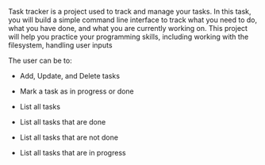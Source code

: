 Task tracker is a project used to track and manage your tasks. In this task, you will build a simple command line interface to track what you need to do, what you have done, and what you are currently working on. This project will help you practice your programming skills, including working with the filesystem, handling user inputs

The user can be to:

* Add, Update, and Delete tasks

* Mark a task as in progress or done

* List all tasks

* List all tasks that are done

* List all tasks that are not done

* List all tasks that are in progress

